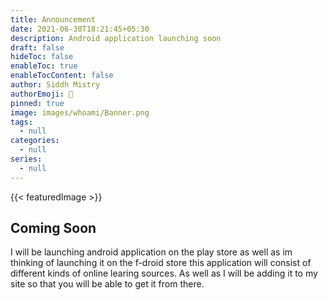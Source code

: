 ```yaml
---
title: Announcement
date: 2021-06-30T18:21:45+05:30
description: Android application launching soon
draft: false
hideToc: false
enableToc: true
enableTocContent: false
author: Siddh Mistry
authorEmoji: 🤯
pinned: true
image: images/whoami/Banner.png
tags:
  - null
categories:
  - null
series:
  - null
---
```

{{< featuredImage >}}
## Coming Soon
I will be launching android application on the play store as well as im thinking of launching it on the f-droid store this application will consist of different kinds of online learing sources. As well as I will be adding it to my site so that you will be able to get it from there.